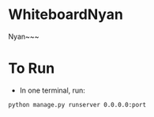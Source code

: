 # WhiteboardNyan
Nyan~~~

# To Run
* In one terminal, run:

```python manage.py runserver 0.0.0.0:port```
